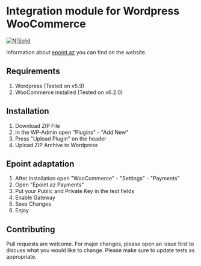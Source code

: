 # Integration module for Wordpress WooCommerce

[![N|Solid](https://epoint.az/images/logo.svg)](https://epoint.az/)

Information about [epoint.az](https://epoint.az) you can find on the website. 

## Requirements
1. Wordpress (Tested on v5.9)
2. WooCommerce installed (Tested on v6.2.0)

## Installation

1. Download ZIP File
2. In the WP-Admin open "Plugins" - "Add New"
3. Press "Upload Plugin" on the header
4. Upload ZIP Archive to Wordpress

## Epoint adaptation

1. After installation open "WooCommerce" - "Settings" - "Payments"
2. Open "Epoint.az Payments"
3. Put your Public and Private Key in the text fields
5. Enable Gateway
6. Save Changes
7. Enjoy


## Contributing
Pull requests are welcome. For major changes, please open an issue first to discuss what you would like to change.
Please make sure to update tests as appropriate.